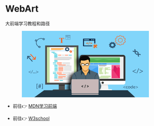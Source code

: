 # WebArt
大前端学习教程和路径

<p align="center">
  <a href="https://github.com/fenggit/WebArt">
	  <img src="images/webart.jpg" width="400" height="210"/>
  </a>
</p>

- 前往👉 [MDN学习前端](https://developer.mozilla.org/zh-CN/docs/Learn)

- 前往👉 [W3school](http://www.w3school.com.cn/)